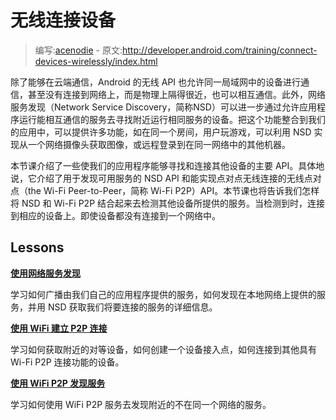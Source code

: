 # 无线连接设备

> 编写:[acenodie](https://github.com/acenodie) - 原文:<http://developer.android.com/training/connect-devices-wirelessly/index.html>

除了能够在云端通信，Android 的无线 API 也允许同一局域网中的设备进行通信，甚至没有连接到网络上，而是物理上隔得很近，也可以相互通信。此外，网络服务发现（Network Service Discovery，简称NSD）可以进一步通过允许应用程序运行能相互通信的服务去寻找附近运行相同服务的设备。把这个功能整合到我们的应用中，可以提供许多功能，如在同一个房间，用户玩游戏，可以利用 NSD 实现从一个网络摄像头获取图像，或远程登录到在同一网络中的其他机器。

本节课介绍了一些使我们的应用程序能够寻找和连接其他设备的主要 API。具体地说，它介绍了用于发现可用服务的 NSD API 和能实现点对点无线连接的无线点对点（the Wi-Fi Peer-to-Peer，简称 Wi-Fi P2P）API。本节课也将告诉我们怎样将 NSD 和 Wi-Fi P2P 结合起来去检测其他设备所提供的服务。当检测到时，连接到相应的设备上。即使设备都没有连接到一个网络中。

## Lessons

[**使用网络服务发现**](nsd.html)

  学习如何广播由我们自己的应用程序提供的服务，如何发现在本地网络上提供的服务，并用 NSD 获取我们将要连接的服务的详细信息。


[**使用 WiFi 建立 P2P 连接**](wifi-direct.html)

  学习如何获取附近的对等设备，如何创建一个设备接入点，如何连接到其他具有 Wi-Fi P2P 连接功能的设备。


[**使用 WiFi P2P 发现服务**](nsd-wifi-index.html)

  学习如何使用 WiFi P2P 服务去发现附近的不在同一个网络的服务。
